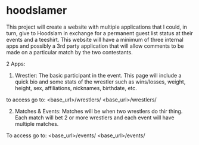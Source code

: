 # hoodslamer

This project will create a website with multiple applications that I could, in turn, give to Hoodslam in exchange for a permanent guest list status at their events and a teeshirt. This website will have a minimum of three internal apps and possibly a 3rd party application that will allow comments to be made on a particular match by the two contestants.

2 Apps:

1) Wrestler: The basic participant in the event. This page will include a quick bio and some stats of the wrestler such as wins/losses, weight, height, sex, affiliations, nicknames, birthdate, etc.

to access go to:
<base_url>/wrestlers/
<base_url>/wrestlers/<name>


2) Matches & Events: Matches will be when two wrestlers do thir thing. Each match will bet 2 or more wrestlers and each event will have multiple matches.

To access go to:
<base_url>/events/
<base_url>/events/<name>

